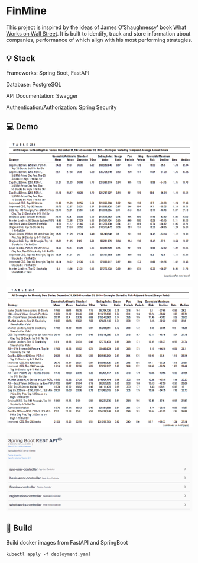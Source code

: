 # FinMine

This project is inspired by the ideas of James O'Shaughnessy'
book [What Works on Wall Street](http://www.whatworksonwallstreet.com/). It is built to identify, track and store
information about companies, performance of which align with his most performing strategies.

## 💡 Stack

Frameworks: Spring Boot, FastAPI

Database: PostgreSQL

API Documentation: Swagger

Authentication/Authorization: Spring Security

## 💻 Demo

![Absolute Returns Table](assets/WhatWorksOnWallStreetAbsolute.PNG)

![Risk Adjusted Returns Table](assets/WhatWorksOnWallStreetAdjusted.PNG)

![List of Controllers](assets/SpringBootSwagger.png)

## 🔗 Build

Build docker images from FastAPI and SpringBoot

```
kubectl apply -f deployment.yaml
```

